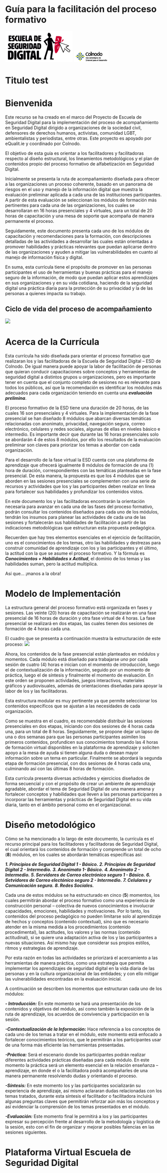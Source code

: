 ﻿
# Guía para la facilitación del proceso formativo

![](ESD_small.png)
![](colnodo_small.png) 

# Titulo test


# Bienvenida
Este recurso se ha creado en el marco del Proyecto de Escuela de Seguridad Digital para la  implementación del proceso de acompañamiento en Seguridad Digital dirigido a organizaciones de la sociedad civil, defensores de derechos humanos, activistas, comunidad LGBT, ambientalistas y periodistas, entre otras. Este proyecto es apoyado por eQualit.ie y coordinado por Colnodo. 

El objetivo de esta guía es orientar a los facilitadores y facilitadoras respecto al diseño estructural, los lineamientos metodológicos y el plan de contenidos propio del proceso formativo de alfabetización en Seguridad Digital. 

Inicialmente se presenta la ruta de acompañamiento diseñada para ofrecer a las organizaciones un proceso coherente, basado en un panorama de riesgos en el uso y manejo de la información digital que muestra la evaluación preliminar aplicada a cada una de las instituciones participantes. A partir de esta evaluación se seleccionan los módulos de formación más pertinentes para cada una de las organizaciones, los cuales se desarrollaran en 16 horas presenciales y 4 virtuales, para un total de 20 horas de capacitación y una mesa de soporte que acompaña de manera permanente el proceso. 

Seguidamente, este documento presenta cada uno de los módulos de capacitación y recomendaciones para la formación, con descripciones detalladas de las actividades a desarrollar las cuales están orientadas a promover habilidades y prácticas relevantes que puedan aplicarse dentro de las organizaciones y ayuden a mitigar las vulnerabilidades en cuanto al manejo de información física y digital. 

En suma, esta currícula tiene el propósito de promover en las personas participantes el uso de herramientas y buenas prácticas para el manejo seguro de la información, de modo que puedan aplicar estos aprendizajes en sus organizaciones y en su vida cotidiana, haciendo de la seguridad digital una práctica diaria para la protección de su privacidad y la de las personas a quienes impacta su trabajo.  



## Ciclo de vida del proceso de acompañamiento


![](![](Currícula.png) ) 
     


# Acerca de la Currícula

Esta currícula ha sido diseñada para orientar el proceso formativo que realizaran los y las facilitadoras de la Escuela de Seguridad Digital – ESD de Colnodo. De igual manera puede apoyar la labor de facilitación de personas que quieran conducir capacitaciones sobre conceptos y herramientas de seguridad digital a distintos grupos u organizaciones, pero es importante tener en cuenta que el conjunto completo de sesiones no es relevante para todos los públicos, así que la recomendación es identificar los módulos más adecuados para cada organización teniendo en cuenta una ***evaluación prelimina***.

El proceso formativo de la ESD tiene una duración de 20 horas, de las cuales 16 son presenciales y 4 virtuales. Para la implementación de la fase presencial se han diseñado 8 módulos que abarcan diversas temáticas relacionadas con anonimato, privacidad, navegación segura, correo electrónico, celulares y redes sociales, algunas de ellas en niveles básico e intermedio. Es importante decir que durante las 16 horas presenciales solo se abordarán 4 de estos 8 módulos, por ello los resultados de la evaluación preliminar son claves para priorizar los temas a abordar con cada organización.

Para el desarrollo de la fase virtual la ESD cuenta con una plataforma de aprendizaje que ofrecerá igualmente 8 módulos de formación de una (1) hora de duración, correspondientes con las temáticas planteadas en la fase presencial. De esta manera, la propuesta es que los 4 módulos que se aborden en las sesiones presenciales se complementen con una serie de recursos y actividades que los y las participantes deben realizar en línea para fortalecer sus habilidades y profundizar los contenidos vistos. 

En este documento los y las facilitadoras encontrarán la orientación necesaria para avanzar en cada una de las fases del proceso formativo, podrán consultar los contenidos diseñados para cada uno de los módulos, tendrán los insumos para planear las actividades de cada una de las sesiones y fortalecerán sus habilidades de facilitación a partir de las indicaciones metodológicas que estructuran esta propuesta pedagógica. 

Recuerden que hay tres elementos esenciales en el ejercicio de facilitación, uno es el conocimientos de los temas, otro las habilidades y destrezas para construir comunidad de aprendizaje con los y las participantes y el último, la actitud con la que se asume el proceso formativo. Y la fórmula es ___Conocimientos + Habilidades x Actitud___, el dominio de los temas y las habilidades suman, pero la actitud multiplica. 

Así que… ¡manos a la obra!   


# Modelo de Implementación

La estructura general del proceso formativo está organizada en fases y sesiones. Las veinte (20) horas de capacitación se realizarán en una fase presencial de 16 horas de duración y otra fase virtual de 4 horas. La fase presencial se realizará en dos etapas, las cuales tienen dos sesiones de formación de 4 horas cada una.

El cuadro que se presenta a continuación muestra la estructuración de este proceso:
![](Proceso.png)

 Ahora, los contenidos de la fase presencial están planteados en módulos y momentos. Cada módulo está diseñado para trabajarse *uno* por cada sesión de cuatro (4) horas e inician con el momento de introducción, luego el de contextualización de la información, seguido por un momento de práctica, luego el de síntesis y finalmente el momento de evaluación. En este orden se proponen actividades, juegos interactivos, materiales gráficos y audiovisuales, además de orientaciones diseñadas para apoyar la labor de los y las facilitadoras.

Esta estructura modular es muy pertinente ya que permite seleccionar los contenidos específicos que se ajustan a las necesidades de cada organización.

Como se muestra en el cuadro, es recomendable distribuir las sesiones presenciales en dos etapas, iniciando con dos sesiones de 4 horas cada una, para un total de 8 horas. Seguidamente, se propone dejar un lapso de una o dos semanas para que las personas participantes asimilen los primeros contenidos, profundicen sus conocimientos tomando las 4 horas de formación virtual disponibles en la plataforma de aprendizaje y soliciten apoyo a la mesa de ayuda si tienen alguna duda o desean mayor información sobre un tema en particular. Finalmente se abordará la segunda etapa de formación presencial, con dos sesiones de 4 horas cada una, culminando así con las últimas 8 horas de formación.

Esta currícula presenta diversas actividades y ejercicios diseñados de forma secuencial y con el propósito de crear un ambiente de aprendizaje agradable, abordar el tema de Seguridad Digital de una manera amena y fortalecer conceptos y habilidades que lleven a las personas participantes a incorporar las herramientas y prácticas de Seguridad Digital en su vida diaria, tanto en el ámbito personal como en el organizacional.

# Diseño metodológico

Cómo se ha mencionado a lo largo de este documento, la currícula es el recurso principal para los facilitadores y facilitadoras de Seguridad Digital, el cual orientará los contenidos de formación y comprende un total de ocho (__8__) módulos, en los cuales se abordarán temáticas específicas así:

___1. Principios de Seguridad Digital 1 - Básico.___
 ***2. Principios de Seguridad Digital 2 - Intermedio.*** 
 ___3. Anonimato 1- Básico.___
 ___4. Anonimato 2 - Intermedio.___
 ___5. Servidores de Correo electrónico seguro 1 - Básico.___
 ___6. Setvidores de Correo electónico seguro 2 - Intermedio.___
 ___7. Celulares y Comunicación segura.___
 ___8. Redes Sociales.___

Cada una de estos módulos se ha estructurado en cinco (__5__) momentos, los cuales permitirán abordar el proceso formativo como una experiencia de construcción personal – colectiva de nuevos conocimientos e involucrar capacidades, emociones, habilidades y motivaciones. Por lo tanto, los contenidos del proceso pedagógico no pueden limitarse solo al aprendizaje de hechos y conceptos (contenido contextual), sino que es necesario atender en la misma medida a los procedimientos (contenido procedimental), las actitudes, los valores y las normas (contenido actitudinal), si se quiere una adaptación activa de los y las participantes a nuevas situaciones. Así mismo hay que considerar sus propios estilos, ritmos y estrategias de aprendizaje.

Por esta razón en todas las actividades se priorizará el acercamiento a las herramientas de manera práctica, como una estrategia que permita implementar los aprendizajes de seguridad digital en la vida diaria de las personas y en la cultura organizacional de las entidades; y con ello mitigar las vulnerabilidades encontradas en la evaluación inicial.

A continuación se describen los momentos que estructuran cada uno de los módulos:

 ___- Introducción:___  En este momento se hará una presentación de los contenidos y objetivos del módulo, así como también la exposición de la ruta de aprendizaje, los acuerdos de convivencia y participación en la sesión.
 
 ***-Contextualización de la Información:*** Hace referencia a los conceptos de cada uno de los temas a tratar en el módulo, este momento está enfocado a fortalecer conocimientos teóricos, que le permitirán a los participantes usar de una forma más eficiente las herramientas presentadas. 

___-Práctica:___ Será el escenario donde los participantes podrán realizar diferentes actividades prácticas diseñadas para cada módulo. En este momento la práctica será un elemento esencial en la relación enseñanza – aprendizaje, en donde el o la facilitadora podrá acompañarles de una manera permanente resolviendo dudas y orientando el proceso.

___-Síntesis:___  En este momento los y las participantes socializarán su experiencia de aprendizaje, así mismo aclararan dudas relacionadas con los temas tratados, durante esta síntesis el facilitador o facilitadora incluirá algunas preguntas claves que permitirán reforzar aún más los conceptos y así evidenciar la comprensión de los temas presentados en el módulo.

___-Evaluación:___ Este momento final le permitirá a los y las participantes expresar su percepción frente al desarrollo de la metodología y logística de la sesión, esto con el fin de organizar y mejorar posibles falencias en las sesiones siguientes.

# Plataforma Virtual Escuela de Seguridad Digital
<!--stackedit_data:
eyJoaXN0b3J5IjpbMTk3Mjg3NjI1NF19
-->